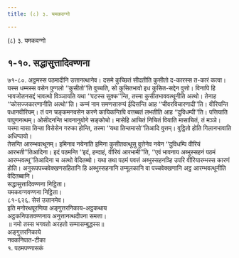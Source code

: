 ```yaml
---
title: (८) ३. यमकवग्गो

---
```

(८) ३. यमकवग्गो  


## १-१०. सद्धासुत्तादिवण्णना

७१-८०. अट्ठमस्स पठमादीनि उत्तानत्थानेव। दसमे कुच्छितं सीदतीति कुसीतो द-कारस्स त-कारं कत्वा। यस्स धम्मस्स वसेन पुग्गलो ‘‘कुसीतो’’ति वुच्चति, सो कुसितभावो इध कुसित-सद्देन वुत्तो। विनापि हि भावजोतनसद्दं भावत्थो विञ्ञायति यथा ‘‘पटस्स सुक्क’’न्ति, तस्मा कुसीतभाववत्थूनीति अत्थो। तेनाह ‘‘कोसज्जकारणानीति अत्थो’’ति। कम्मं नाम समणसारुप्पं ईदिसन्ति आह ‘‘चीवरविचारणादी’’ति। वीरियन्ति पधानवीरियम्। तं पन चङ्कमनवसेन करणे कायिकन्तिपि वत्तब्बतं लभतीति आह ‘‘दुविधम्पी’’ति। पत्तियाति पापुणनत्थम्। ओसीदनन्ति भावनानुयोगे सङ्कोचो। मासेहि आचितं निचितं वियाति मासाचितं, तं मञ्ञे। यस्मा मासा तिन्ता विसेसेन गरुका होन्ति, तस्मा ‘‘यथा तिन्तमासो’’तिआदि वुत्तम्। वुट्ठितो होति गिलानभावाति अधिप्पायो।  
तेसन्ति आरम्भवत्थूनम्। इमिनाव नयेनाति इमिना कुसीतवत्थूसु वुत्तेनेव नयेन ‘‘दुविधम्पि वीरियं आरभती’’तिआदिना। इदं पठमन्ति ‘‘इदं, हन्दाहं, वीरियं आरभामी’’ति, ‘‘एवं भावनाय अब्भुस्सहनं पठमं आरम्भवत्थू’’तिआदिना च अत्थो वेदितब्बो। यथा तथा पठमं पवत्तं अब्भुस्सहनञ्हि उपरि वीरियारम्भस्स कारणं होति। अनुरूपपच्चवेक्खणसहितानि हि अब्भुस्सहनानि तम्मूलकानि वा पच्चवेक्खणानि अट्ठ आरम्भवत्थूनीति वेदितब्बानि।  
सद्धासुत्तादिवण्णना निट्ठिता।  
यमकवग्गवण्णना निट्ठिता।  
८१-६२६. सेसं उत्तानमेव।  
इति मनोरथपूरणिया अङ्गुत्तरनिकाय-अट्ठकथाय  
अट्ठकनिपातवण्णनाय अनुत्तानत्थदीपना समत्ता।  
॥ नमो तस्स भगवतो अरहतो सम्मासम्बुद्धस्स॥  
अङ्गुत्तरनिकाये  
नवकनिपात-टीका  
१. पठमपण्णासकं  